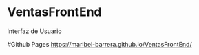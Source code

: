 # VentasFrontEnd
Interfaz de Usuario 


#Github Pages
https://maribel-barrera.github.io/VentasFrontEnd/
